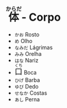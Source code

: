# <ruby>体<rt>からだ</rt></ruby> - Corpo

-   `かお` Rosto
-   `め` Olho
-   `なみだ` Lágrimas
-   `みみ` Orelha
-   `はな` Nariz
-   <font size="5"><code><ruby>口<rt>くち</rt></ruby></code></font> Boca
-   `ひげ` Barba
-   `ゆび` Dedo
-   `せなか` Costas
-   `あし` Perna

